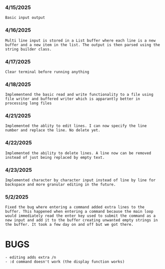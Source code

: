 ### 4/15/2025

    Basic input output

### 4/16/2025

    Multi line input is stored in a List buffer where each line is a new buffer and a new item in the list. The output is then parsed using the string builder class.

### 4/17/2025

    Clear terminal before running anything

### 4/18/2025

    Implementend the basic read and write functionality to a file using file writer and buffered writer which is apparantly better in processing long files

### 4/21/2025

    Implemented the ablity to edit lines. I can now specify the line number and replace the line. No delete yet.

### 4/22/2025

    Implemented the ability to delete lines. A line now can be removed instead of just being replaced by empty text.

### 4/23/2025

    Implemented character by character input instead of line by line for backspace and more granular editing in the future.

### 5/2/2025

    Fixed the bug where entering a command added extra lines to the buffer. This happened when entering a command because the main loop would immediately read the enter key used to submit the command as a new input and add it to the buffer creating unwanted empty strings in the buffer. It took a few day on and off but we got there.

# BUGS

    - editing adds extra /n
    - :d command doesn't work (the display function works)
